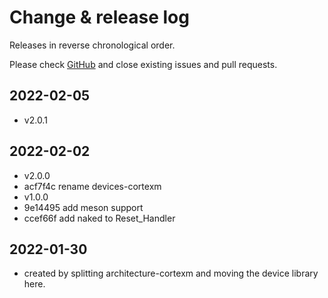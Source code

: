 # Change & release log

Releases in reverse chronological order.

Please check
[GitHub](https://github.com/micro-os-plus/devices-cortexm-xpack/issues/)
and close existing issues and pull requests.

## 2022-02-05

- v2.0.1

## 2022-02-02

- v2.0.0
- acf7f4c rename devices-cortexm
- v1.0.0
- 9e14495 add meson support
- ccef66f add naked to Reset_Handler

## 2022-01-30

- created by splitting architecture-cortexm and moving the
  device library here.
